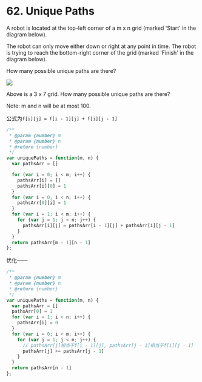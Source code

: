 # 62. Unique Paths

A robot is located at the top-left corner of a m x n grid (marked 'Start' in the diagram below).

The robot can only move either down or right at any point in time. The robot is trying to reach the bottom-right corner of the grid (marked 'Finish' in the diagram below).

How many possible unique paths are there?

![](https://leetcode.com/static/images/problemset/robot_maze.png)

Above is a 3 x 7 grid. How many possible unique paths are there?

Note: m and n will be at most 100.


公式为`f[i][j] = f[i - 1][j] + f[i][j - 1]`

```javascript
/**
 * @param {number} m
 * @param {number} n
 * @return {number}
 */
var uniquePaths = function(m, n) {
  var pathsArr = []

  for (var i = 0; i < m; i++) {
    pathsArr[i] = []
    pathsArr[i][0] = 1
  }
  for (var i = 0; i < n; i++) {
    pathsArr[0][i] = 1
  }
  for (var i = 1; i < m; i++) {
    for (var j = 1; j < n; j++) {
      pathsArr[i][j] = pathsArr[i - 1][j] + pathsArr[i][j - 1]
    }
  }
  return pathsArr[m - 1][n - 1]
};
```

优化——

```javascript
/**
 * @param {number} m
 * @param {number} n
 * @return {number}
 */
var uniquePaths = function(m, n) {
  var pathsArr = []
  pathsArr[0] = 1
  for (var i = 1; i < n; i++) {
    pathsArr[i] = 0
  }
  for (var i = 0; i < m; i++) {
    for (var j = 1; j < n; j++) {
      // pathsArr[j]相当于f[i - 1][j], pathsArr[j - 1]相当于f[i][j - 1]
      pathsArr[j] += pathsArr[j - 1]
    }
  }
  return pathsArr[n - 1]
};
```
